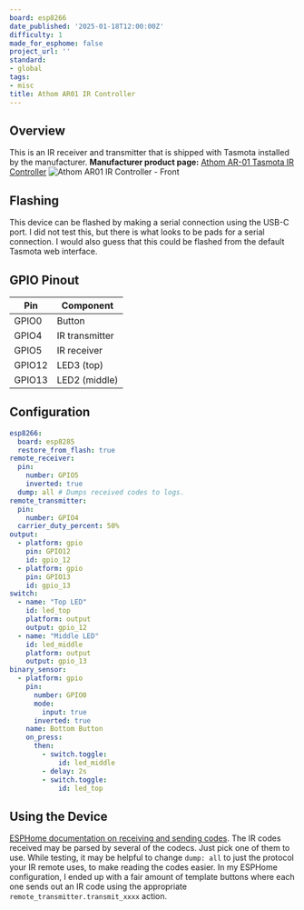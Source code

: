 ```yaml
---
board: esp8266
date_published: '2025-01-18T12:00:00Z'
difficulty: 1
made_for_esphome: false
project_url: ''
standard:
- global
tags:
- misc
title: Athom AR01 IR Controller
---
```


## Overview

This is an IR receiver and transmitter that is shipped with Tasmota installed by the manufacturer.
**Manufacturer product page:** [Athom AR-01 Tasmota IR Controller](https://www.athom.tech/blank-1/tasmota-ir-controller)
![Athom AR01 IR Controller - Front](ar01-01-enclosure_front.jpg "Athom AR01 IR Controller - Front")

## Flashing

This device can be flashed by making a serial connection using the USB-C port.
I did not test this, but there is what looks to be pads for a serial connection. I would also guess that this could be flashed from the default Tasmota web interface.

## GPIO Pinout

| Pin    | Component |
| --- | --- |
| GPIO0 | Button |
| GPIO4 | IR transmitter |
| GPIO5 | IR receiver |
| GPIO12 | LED3 (top) |
| GPIO13 | LED2 (middle) |

## Configuration

```yaml
esp8266:
  board: esp8285
  restore_from_flash: true
remote_receiver:
  pin:
    number: GPIO5
    inverted: true
  dump: all # Dumps received codes to logs.
remote_transmitter:
  pin:
    number: GPIO4
  carrier_duty_percent: 50%
output:
  - platform: gpio
    pin: GPIO12
    id: gpio_12
  - platform: gpio
    pin: GPIO13
    id: gpio_13
switch:
  - name: "Top LED"
    id: led_top
    platform: output
    output: gpio_12
  - name: "Middle LED"
    id: led_middle
    platform: output
    output: gpio_13
binary_sensor:
  - platform: gpio
    pin:
      number: GPIO0
      mode:
        input: true
      inverted: true
    name: Bottom Button
    on_press:
      then:
        - switch.toggle:
            id: led_middle
        - delay: 2s
        - switch.toggle:
            id: led_top
```

## Using the Device

[ESPHome documentation on receiving and sending codes](https://esphome.io/guides/setting_up_rmt_devices#remote-setting-up-infrared).
The IR codes received may be parsed by several of the codecs. Just pick one of them to use. While testing, it may be helpful to change `dump: all` to just the protocol your IR remote uses, to make reading the codes easier.
In my ESPHome configuration, I ended up with a fair amount of template buttons where each one sends out an IR code using the appropriate `remote_transmitter.transmit_xxxx` action.
